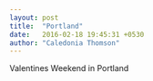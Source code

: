 ```yaml
---
layout: post
title:  "Portland"
date:   2016-02-18 19:45:31 +0530
author: "Caledonia Thomson"
---
```


Valentines Weekend in Portland

<div class="row">
	<a href="http://res.cloudinary.com/vegemitesoup/image/upload/v1470371013/portland/1.jpg">
    	<img class="lazy" data-original="http://res.cloudinary.com/vegemitesoup/image/upload/v1470371013/portland/1.jpg" />
	</a>
</div>

<div class="row">
	<a href="http://res.cloudinary.com/vegemitesoup/image/upload/v1470371013/portland/11.jpg">
		<img class="lazy" data-original="http://res.cloudinary.com/vegemitesoup/image/upload/v1470371013/portland/11.jpg" />
	</a>
</div>     

<div class="row">                                       
	<a href="http://res.cloudinary.com/vegemitesoup/image/upload/v1470371013/portland/2.jpg">
    	<img class="lazy" data-original="http://res.cloudinary.com/vegemitesoup/image/upload/v1470371013/portland/2.jpg" />           
	</a>
</div>

<div class="row">                   
	<a href="http://res.cloudinary.com/vegemitesoup/image/upload/v1470371013/portland/3.jpg">
		<img class="lazy" data-original="http://res.cloudinary.com/vegemitesoup/image/upload/v1470371013/portland/3.jpg" />
	</a>
</div>

<div class="row">          
	<a href="http://res.cloudinary.com/vegemitesoup/image/upload/v1470371013/portland/4.jpg">
		<img class="lazy" data-original="http://res.cloudinary.com/vegemitesoup/image/upload/v1470371013/portland/4.jpg" />
	</a>
</div>

<div class="row">
	<a href="http://res.cloudinary.com/vegemitesoup/image/upload/v1470371013/portland/title.jpg">
		<img class="lazy" data-original="http://res.cloudinary.com/vegemitesoup/image/upload/v1470371013/portland/title.jpg" />
	</a>
</div>     

<div class="row">
	<a href="http://res.cloudinary.com/vegemitesoup/image/upload/v1470371013/portland/5.jpg">
		<img class="lazy" data-original="http://res.cloudinary.com/vegemitesoup/image/upload/v1470371013/portland/5.jpg" />
	</a>
</div>     

<div class="row">
	<div class="col-sm-6 col-xs-12">                 
    	<a href="http://res.cloudinary.com/vegemitesoup/image/upload/v1470371013/portland/6.jpg"><img class="lazy" data-original="http://res.cloudinary.com/vegemitesoup/image/upload/v1470371013/portland/6.jpg" /></a>    
    </div>
    <div class="col-sm-6 col-xs-12">                    
    	<a href="http://res.cloudinary.com/vegemitesoup/image/upload/v1470371013/portland/7.jpg"><img class="lazy" data-original="http://res.cloudinary.com/vegemitesoup/image/upload/v1470371013/portland/7.jpg" /></a>  
    </div>            
</div>

<div class="row">
	<a href="http://res.cloudinary.com/vegemitesoup/image/upload/v1470371013/portland/8.jpg">
		<img class="lazy" data-original="http://res.cloudinary.com/vegemitesoup/image/upload/v1470371013/portland/8.jpg" />
	</a>
</div>     

<div class="row">
	<a href="http://res.cloudinary.com/vegemitesoup/image/upload/v1470371013/portland/9.jpg">
		<img class="lazy" data-original="http://res.cloudinary.com/vegemitesoup/image/upload/v1470371013/portland/9.jpg" />
	</a>
</div>     

<div class="row">
	<div class="col-sm-6 col-xs-12"> 
		<a href="http://res.cloudinary.com/vegemitesoup/image/upload/v1470371013/portland/10.jpg"><img class="lazy" data-original="http://res.cloudinary.com/vegemitesoup/image/upload/v1470371013/portland/10.jpg" /></a> 
	</div>
	<div class="col-sm-6 col-xs-12"> 
		<a href="http://res.cloudinary.com/vegemitesoup/image/upload/v1470371013/portland/12.jpg"><img class="lazy" data-original="http://res.cloudinary.com/vegemitesoup/image/upload/v1470371013/portland/12.jpg" /></a>
	</div>
</div>     